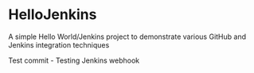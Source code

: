 # HelloJenkins

A simple Hello World/Jenkins project to demonstrate various GitHub and Jenkins integration techniques

Test commit - Testing Jenkins webhook
